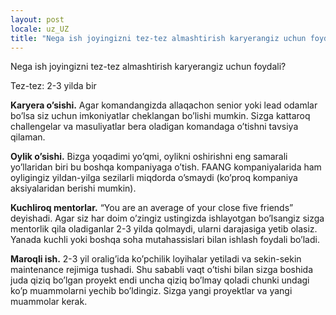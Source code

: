 ```yaml
---
layout: post
locale: uz_UZ
title: "Nega ish joyingizni tez-tez almashtirish karyerangiz uchun foydali?"
---
```


Nega ish joyingizni tez-tez almashtirish karyerangiz uchun foydali?

Tez-tez: 2-3 yilda bir

**Karyera o’sishi.** Agar komandangizda allaqachon senior yoki lead odamlar bo’lsa siz uchun imkoniyatlar cheklangan bo’lishi mumkin. Sizga kattaroq challengelar va masuliyatlar bera oladigan komandaga o’tishni tavsiya qilaman.

**Oylik o’sishi.** Bizga yoqadimi yo’qmi, oylikni oshirishni eng samarali yo’llaridan biri bu boshqa kompaniyaga o’tish. FAANG kompaniyalarida ham oyligingiz yildan-yilga sezilarli miqdorda o’smaydi (ko’proq kompaniya aksiyalaridan berishi mumkin).

**Kuchliroq mentorlar.** “You are an average of your close five friends” deyishadi. Agar siz har doim o’zingiz ustingizda ishlayotgan bo’lsangiz sizga mentorlik qila oladiganlar 2-3 yilda qolmaydi, ularni darajasiga yetib olasiz. Yanada kuchli yoki boshqa soha mutahassislari bilan ishlash foydali bo’ladi.

**Maroqli ish.** 2-3 yil oralig’ida ko’pchilik loyihalar yetiladi va sekin-sekin maintenance rejimiga tushadi. Shu sababli vaqt o’tishi bilan sizga boshida juda qiziq bo’lgan proyekt endi uncha qiziq bo’lmay qoladi chunki undagi ko’p muammolarni yechib bo’ldingiz. Sizga yangi proyektlar va yangi muammolar kerak.